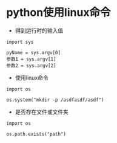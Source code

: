 # python使用linux命令

- 得到运行时的输入值
````
import sys

pyName = sys.argv[0]
参数1 = sys.argv[1]
参数2 = sys.argv[2]
````
- 使用linux命令
````
import os

os.system("mkdir -p /asdfasdf/asdf")
````
- 是否存在文件或文件夹
````
import os

os.path.exists("path")
````

